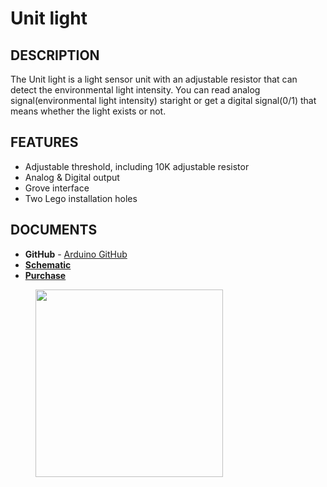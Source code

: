 # Unit light

## DESCRIPTION

The Unit light is a light sensor unit with an adjustable resistor that can detect the environmental light intensity.
You can read analog signal(environmental light intensity) staright or get a digital signal(0/1) that means whether the light exists or not.


## FEATURES

-  Adjustable threshold, including 10K adjustable resistor
-  Analog & Digital output
-  Grove interface
-  Two Lego installation holes

## DOCUMENTS

-  **GitHub** - [Arduino GitHub](https://github.com/m5stack/M5Stack/tree/master/examples/Unit/Light)
- **[Schematic](https://github.com/m5stack/M5-Schematic/blob/master/Units/UNIT_LIGHTNESS.pdf)**
-  **[Purchase](https://www.aliexpress.com/store/3226069?spm=2114.search0104.3.5.66051a4dlpB2ti)**

<figure>
    <img src="assets/img/product_pics/units/M5GO_Unit_light.png" height="300" width="300">
</figure>
